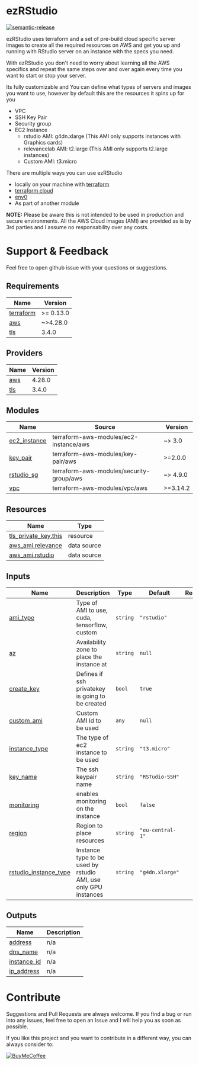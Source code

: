 # ezRStudio

[![semantic-release](https://img.shields.io/badge/%20%20%F0%9F%93%A6%F0%9F%9A%80-semantic--release-e10079.svg)](https://github.com/semantic-release/semantic-release) 

ezRStudio uses terraform and a set of pre-build cloud specific server images to create all the required resources on AWS and get you up and running with RStudio server on an instance with the specs you need.

With ezRStudio you don't need to worry about learning all the AWS specifics and repeat the same steps over and over again every time you want to start or stop your server. 

Its fully customizable and You can define what types of servers and images you want to use, however by default this are the resources it spins up for you

* VPC
* SSH Key Pair
* Security group
* EC2 Instance
    * rstudio AMI: g4dn.xlarge (This AMI only supports instances with Graphics cards)
    * relevancelab AMI: t2.large (This AMI only supports t2.large instances)
    * Custom AMI: t3.micro

There are multiple ways you can use ezRStudio

* locally on your machine with [terraform](https://www.terraform.io/)
* [terraform cloud](https://cloud.hashicorp.com/products/terraform)
* [env0](https://www.env0.com/)
* As part of another module


**NOTE:** Please be aware this is not intended to be used in production and secure environments. All the AWS Cloud images (AMI) are provided as is by 3rd parties and I assume no responsability over any costs.

# Support & Feedback

Feel free to open github issue with your questions or suggestions.

<!-- BEGIN_TF_DOCS -->
## Requirements

| Name | Version |
|------|---------|
| <a name="requirement_terraform"></a> [terraform](#requirement\_terraform) | >= 0.13.0 |
| <a name="requirement_aws"></a> [aws](#requirement\_aws) | ~>4.28.0 |
| <a name="requirement_tls"></a> [tls](#requirement\_tls) | 3.4.0 |

## Providers

| Name | Version |
|------|---------|
| <a name="provider_aws"></a> [aws](#provider\_aws) | 4.28.0 |
| <a name="provider_tls"></a> [tls](#provider\_tls) | 3.4.0 |

## Modules

| Name | Source | Version |
|------|--------|---------|
| <a name="module_ec2_instance"></a> [ec2\_instance](#module\_ec2\_instance) | terraform-aws-modules/ec2-instance/aws | ~> 3.0 |
| <a name="module_key_pair"></a> [key\_pair](#module\_key\_pair) | terraform-aws-modules/key-pair/aws | >=2.0.0 |
| <a name="module_rstudio_sg"></a> [rstudio\_sg](#module\_rstudio\_sg) | terraform-aws-modules/security-group/aws | ~> 4.9.0 |
| <a name="module_vpc"></a> [vpc](#module\_vpc) | terraform-aws-modules/vpc/aws | >=3.14.2 |

## Resources

| Name | Type |
|------|------|
| [tls_private_key.this](https://registry.terraform.io/providers/hashicorp/tls/3.4.0/docs/resources/private_key) | resource |
| [aws_ami.relevance](https://registry.terraform.io/providers/hashicorp/aws/latest/docs/data-sources/ami) | data source |
| [aws_ami.rstudio](https://registry.terraform.io/providers/hashicorp/aws/latest/docs/data-sources/ami) | data source |

## Inputs

| Name | Description | Type | Default | Required |
|------|-------------|------|---------|:--------:|
| <a name="input_ami_type"></a> [ami\_type](#input\_ami\_type) | Type of AMI to use, cuda, tensorflow, custom | `string` | `"rstudio"` | no |
| <a name="input_az"></a> [az](#input\_az) | Availability zone to place the instance at | `string` | `null` | no |
| <a name="input_create_key"></a> [create\_key](#input\_create\_key) | Defines if ssh privatekey is going to be created | `bool` | `true` | no |
| <a name="input_custom_ami"></a> [custom\_ami](#input\_custom\_ami) | Custom AMI Id to be used | `any` | `null` | no |
| <a name="input_instance_type"></a> [instance\_type](#input\_instance\_type) | The type of ec2 instance to be used | `string` | `"t3.micro"` | no |
| <a name="input_key_name"></a> [key\_name](#input\_key\_name) | The ssh keypair name | `string` | `"RSTudio-SSH"` | no |
| <a name="input_monitoring"></a> [monitoring](#input\_monitoring) | enables monitoring on the instance | `bool` | `false` | no |
| <a name="input_region"></a> [region](#input\_region) | Region to place resources | `string` | `"eu-central-1"` | no |
| <a name="input_rstudio_instance_type"></a> [rstudio\_instance\_type](#input\_rstudio\_instance\_type) | Instance type to be used by rstudio AMI, use only GPU instances | `string` | `"g4dn.xlarge"` | no |

## Outputs

| Name | Description |
|------|-------------|
| <a name="output_address"></a> [address](#output\_address) | n/a |
| <a name="output_dns_name"></a> [dns\_name](#output\_dns\_name) | n/a |
| <a name="output_instance_id"></a> [instance\_id](#output\_instance\_id) | n/a |
| <a name="output_ip_address"></a> [ip\_address](#output\_ip\_address) | n/a |
<!-- END_TF_DOCS -->

# Contribute

Suggestions and Pull Requests are always welcome. 
If you find a bug or run into any issues, feel free to open an Issue and I will help you as soon as possible. 


If you like this project and you want to contribute in a different way, you can always consider to:

[![BuyMeCoffee](https://cdn.buymeacoffee.com/buttons/default-yellow.png)](https://www.buymeacoffee.com/4s3ti)